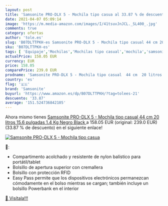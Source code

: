 ```yaml
---
layout: post
title: 'Samsonite PRO-DLX 5 - Mochila tipo casua al 33.87 % de descuento'
date: 2021-04-07 05:09:14
image: 'https://m.media-amazon.com/images/I/41tsuvJnJCL._SL400_.jpg'
comments: true
category: ofertas
author: 'tole.es'
slug: 'B07DLTTPKH-es Samsonite PRO-DLX 5 - Mochila tipo casual 44 cm 20 litros...'
sku: 'B07DLTTPKH-es'
tags: [ 'Equipaje','Mochilas','Mochilas tipo casual','mochila','samsonite', ]
actualPrice: 158.05 EUR
currency: EUR
price: 158.05
comparePrice: 239.0 EUR
prodname: 'Samsonite PRO-DLX 5 - Mochila tipo casual  44 cm  20 litros  15.6 pulgadas  1.4 Kg  Negro  Black '
country: 'es'
flag: '🇪🇸'
brand: 'Samsonite'
buyurl: 'https://www.amazon.es/dp/B07DLTTPKH/?tag=tolees-21'
descuento: '33.87'
average: '151.524736842105'
---
```


Ahora mismo tienes [Samsonite PRO-DLX 5 - Mochila tipo casual  44 cm  20 litros  15.6 pulgadas  1.4 Kg  Negro  Black ](https://www.amazon.es/dp/B07DLTTPKH/?tag=tolees-21) a 158.05 EUR (original: 239.0 EUR) (33.87 %  de descuento) en el siguiente enlace!

[![Samsonite PRO-DLX 5 - Mochila tipo casua](https://m.media-amazon.com/images/I/41tsuvJnJCL._SL400_.jpg)](https://www.amazon.es/dp/B07DLTTPKH/?tag=tolees-21)

🔎:

- Compartimento acolchado y resistente de nylon balístico para portátil/tablet
- Bolsillo de apertura superior con cremallera
- Bolsillo con protección RFID
- Easy Pass permite que los dispositivos electrónicos permanezcan cómodamente en el bolso mientras se cargan; también incluye un bolsillo Powerbank en el interior

[🛒 Visítala!!!](https://www.amazon.es/dp/B07DLTTPKH/?tag=tolees-21)
